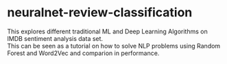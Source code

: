 # neuralnet-review-classification

This explores different traditional ML and Deep Learning Algorithms on IMDB sentiment analysis data set. \
This can be seen as a tutorial on how to solve NLP problems using Random Forest and Word2Vec and comparion in performance. 
